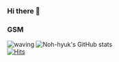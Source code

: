 ### Hi there 👋
### GSM

![waving](https://capsule-render.vercel.app/api?type=waving&height=200&text=Noh&fontAlign=80&fontAlignY=40&color=gradient)
![Noh-hyuk's GitHub stats](https://github-readme-stats.vercel.app/api?username=Noh&show_icons=true&theme=radical)
<br>
[![Hits](https://hits.seeyoufarm.com/api/count/incr/badge.svg?url=https%3A%2F%2Fgithub.com%2Fghs5576%2Fghs5576%2Fblob%2F8de8c960a93c79c15d81631f27526f29b34049bb%2FREADME.md&count_bg=%2379C83D&title_bg=%23555555&icon=&icon_color=%23E7E7E7&title=hits&edge_flat=false)](https://hits.seeyoufarm.com)
